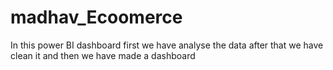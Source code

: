 # madhav_Ecoomerce

In this power BI dashboard first we have analyse the data after that we have clean it and then we have made a dashboard
